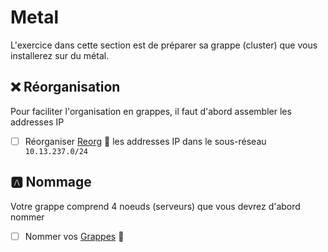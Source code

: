 # Metal

L'exercice dans cette section est de préparer sa grappe (cluster) que vous installerez sur du métal.

## :x: Réorganisation

Pour faciliter l'organisation en grappes, il faut d'abord assembler les addresses IP

- [ ] Réorganiser [Reorg](.doc/Reorg.md) :pinching_hand: les addresses IP dans le sous-réseau `10.13.237.0/24`


## :a: Nommage

Votre grappe comprend 4 noeuds (serveurs) que vous devrez d'abord nommer

- [ ] Nommer vos [Grappes](.doc/Grappes.md) :pinching_hand: 

